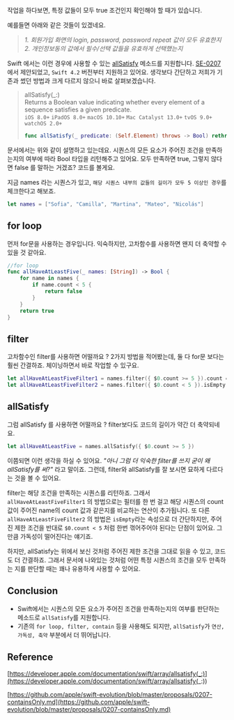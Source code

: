 작업을 하다보면, 특정 값들이 모두 true 조건인지 확인해야 할 때가 있습니다. 

예를들면 아래와 같은 것들이 있겠네요. 

> _1. 회원가입 화면의 login, password, password repeat 값이 모두 유효한지_           
> _2. 개인정보동의 값에서 필수/선택 값들을 유효하게 선택했는지_

Swift 에서는 이런 경우에 사용할 수 있는 [allSatisfy](https://developer.apple.com/documentation/swift/array/allsatisfy(_:)) 메소드를 지원합니다. [SE-0207](https://github.com/apple/swift-evolution/blob/master/proposals/0207-containsOnly.md) 에서 제안되었고, `Swift 4.2` 버전부터 지원하고 있어요. 생각보다 간단하고 저희가 기존과 썼던 방법과 크게 다르지 않으니 바로 살펴보겠습니다. 

> allSatisfy(_:)        
Returns a Boolean value indicating whether every element of a sequence satisfies a given predicate.			
`iOS 8.0+` `iPadOS 8.0+` `macOS 10.10+` `Mac Catalyst 13.0+` `tvOS 9.0+` `watchOS 2.0+`
> ```swift
> func allSatisfy(_ predicate: (Self.Element) throws -> Bool) rethrows -> Bool
> ```

문서에서는 위와 같이 설명하고 있는데요. 시퀀스의 모든 요소가 주어진 조건을 만족하는지의 여부에 따라 Bool 타입을 리턴해주고 있어요. 모두 만족하면 true, 그렇지 않다면 false 를 말하는 거겠죠? 코드를 볼게요. 

지금 names 라는 시퀀스가 있고, `해당 시퀀스 내부의 값들의 길이가 모두 5 이상인 경우`를 체크한다고 해보죠. 

```swift
let names = ["Sofia", "Camilla", "Martina", "Mateo", "Nicolás"]
```

## for loop 

먼저 for문을 사용하는 경우입니다. 익숙하지만, 고차함수를 사용하면 왠지 더 축약할 수 있을 것 같아요. 

```swift
//for loop
func allHaveAtLeastFive(_ names: [String]) -> Bool {
    for name in names {
        if name.count < 5 {
            return false
        }
    }
    return true
}
```

## filter

고차함수인 filter를 사용하면 어떨까요 ? 2가지 방법을 적어봤는데, 둘 다 for문 보다는 훨씬 간결하죠. 체이닝하면서 바로 작업할 수 있구요. 

```swift
let allHaveAtLeastFiveFilter1 = names.filter({ $0.count >= 5 }).count == names.count
let allHaveAtLeastFiveFilter2 = names.filter({ $0.count < 5 }).isEmpty
```

## allSatisfy

그럼 allSatisfy 를 사용하면 어떨까요 ? filter보다도 코드의 길이가 약간 더 축약되네요. 

```swift
let allHaveAtLeastFive = names.allSatisfy({ $0.count >= 5 })
```

이쯤되면 이런 생각을 하실 수 있어요. _"아니 그럼 더 익숙한 filter를 쓰지 굳이 왜 allSatisfy를 써?"_ 라고 말이죠. 그런데, filter와 allSatisfy를 잘 보시면 묘하게 다르다는 것을 볼 수 있어요. 

filter는 해당 조건을 만족하는 시퀀스를 리턴하죠. 그래서 `allHaveAtLeastFiveFilter1` 의 방법으로는 필터를 한 번 걸고 해당 시퀀스의 count 값이 주어진 name의 count 값과 같은지를 비교하는 연산이 추가됩니다. 또 다른 `allHaveAtLeastFiveFilter2` 의 방법은 `isEmpty`라는 속성으로 더 간단하지만, 주어진 제한 조건을 반대로 `$0.count < 5` 처럼 한번 꺾어주어야 된다는 단점이 있어요. 그만큼 가독성이 떨어진다는 얘기죠. 

하지만, allSatisfy는 위에서 보신 것처럼 주어진 제한 조건을 그대로 읽을 수 있고, 코드도 더 간결하죠. 그래서 문서에 나와있는 것처럼 어떤 특정 시퀀스의 조건을 모두 만족하는 지를 판단할 때는 꽤나 유용하게 사용할 수 있어요. 


## Conclusion
- Swift에서는 시퀀스의 모든 요소가 주어진 조건을 만족하는지의 여부를 판단하는 메소드로 `allSatisfy`를 지원합니다.
- 기존의 `for loop, filter, contain` 등을 사용해도 되지만, `allSatisfy`가 `연산, 가독성, 축약` 부분에서 더 뛰어납니다.

## Reference
[https://developer.apple.com/documentation/swift/array/allsatisfy(_:)](https://developer.apple.com/documentation/swift/array/allsatisfy(_:))			
				
[https://github.com/apple/swift-evolution/blob/master/proposals/0207-containsOnly.md](https://github.com/apple/swift-evolution/blob/master/proposals/0207-containsOnly.md)			








